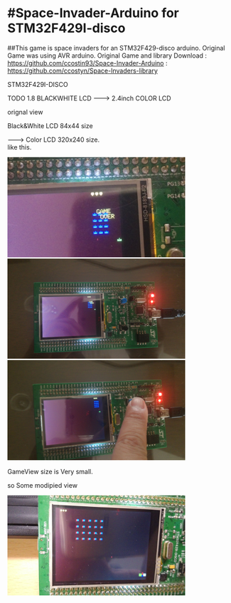 #Space-Invader-Arduino for STM32F429I-disco
==========================================

##This game is space invaders for an STM32F429-disco arduino. 
Original Game was using AVR arduino.
Original Game and library Download 
: https://github.com/ccostin93/Space-Invader-Arduino
: https://github.com/ccostyn/Space-Invaders-library

STM32F429I-DISCO

TODO 
1.8 BLACKWHITE LCD ---> 2.4inch COLOR LCD

orignal view

Black&White LCD 84x44 size 

---> Color LCD 320x240 size.  
like this. 

<img src="https://github.com/candynamix/arduinoSTM32_invaders/blob/master/img/IMG_20171014_141620.jpg" width="400">

<img src="https://github.com/candynamix/arduinoSTM32_invaders/blob/master/img/IMG_20171014_141653.jpg" width="400">

<img src="https://github.com/candynamix/arduinoSTM32_invaders/blob/master/img/IMG_20171014_141710.jpg" width="400">

GameView size is Very small. 

so Some modipied view

<img src="https://github.com/candynamix/arduinoSTM32_invaders/blob/master/img/IMG_20171017_150626.jpg" width="400">

